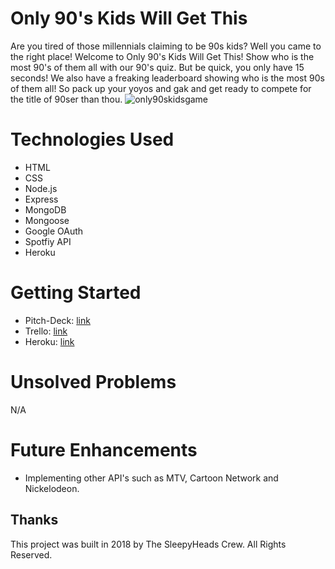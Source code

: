 # Only 90's Kids Will Get This
Are you tired of those millennials claiming to be 90s kids? Well you came to the right place! Welcome to Only 90's Kids Will Get This! Show who is the most 90's of them all with our 90's quiz. But be quick, you only have 15 seconds! We also have a freaking leaderboard showing who is the most 90s of them all! So pack up your yoyos and gak and get ready to compete for the title of 90ser than thou.
![only90skidsgame](https://user-images.githubusercontent.com/33438947/36004533-091c71da-0ce8-11e8-98b2-ea60356fd1f6.png)

# Technologies Used
* HTML
* CSS
* Node.js
* Express
* MongoDB
* Mongoose
* Google OAuth
* Spotfiy API
* Heroku

# Getting Started
* Pitch-Deck: [link](https://docs.google.com/presentation/d/1LJ6rxbW342IaAPjScVHLFxVruneUEEWZ84jFkynWzjA/edit#slide=id.g32a4f3cbeb_1_60)
* Trello: [link](https://trello.com/b/FO3H53jI/only-90s-kids-will-get-this)
* Heroku: [link]() 

# Unsolved Problems 
N/A

# Future Enhancements
* Implementing other API's such as MTV, Cartoon Network and Nickelodeon.

## Thanks
This project was built in 2018 by The SleepyHeads Crew. All Rights Reserved.


